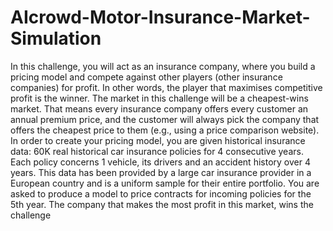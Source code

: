 # AIcrowd-Motor-Insurance-Market-Simulation
 In this challenge, you will act as an insurance company, where you build a pricing model and compete against other players (other insurance companies) for profit. In other words, the player that maximises competitive profit is the winner.  The market in this challenge will be a cheapest-wins market. That means every insurance company offers every customer an annual premium price, and the customer will always pick the company that offers the cheapest price to them (e.g., using a price comparison website).  In order to create your pricing model, you are given historical insurance data: 60K real historical car insurance policies for 4 consecutive years. Each policy concerns 1 vehicle, its drivers and an accident history over 4 years. This data has been provided by a large car insurance provider in a European country and is a uniform sample for their entire portfolio.  You are asked to produce a model to price contracts for incoming policies for the 5th year.  The company that makes the most profit in this market, wins the challenge
